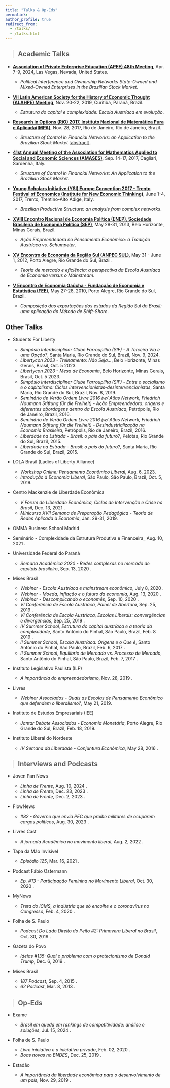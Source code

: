 ```yaml
---
title: "Talks & Op-Eds"
permalink:
author_profile: true
redirect_from: 
  - /talks/
  - /talks.html
---
```


> ## Academic Talks

* **[Association of Private Enterprise Education (APEE) 48th Meeting](https://apee.org/past-programs/)**, Apr. 7-9, 2024, Las Vegas, Nevada, United States.
  * _Political Interference and Ownership Networks State-Owned and Mixed-Owned Enterprises in the Brazilian Stock Market_.

* **[VII Latin American Society for the History of Economic Thought (ALAHPE) Meeting](https://alahpe.org/wp-content/uploads/2021/01/Programa-ALAHPE-Curitiba.pdf)**, Nov. 20-22, 2019, Curitiba, Paraná, Brazil.
  * _Estrutura do capital e complexidade: Escola Austríaca em evolução_.
 
* **[Research in Options (RiO) 2017, Instituto Nacional de Matemática Pura e Aplicada(IMPA)](https://impa.br/eventos-do-impa/eventos-2017/research-in-options-2017/)**, Nov. 28, 2017, Rio de Janeiro, Rio de Janeiro, Brazil.
    * _Structure of Control in Financial Networks: an Application to the Brazilian Stock Market_ [[abstract]](https://impa.br/wp-content/uploads/2017/11/RiO2017-CT_MPAbreu.pdf).

* **[41st Annual Meeting of the Association for Mathematics Applied to Social and Economic Sciences (AMASES)](https://www.amases.org/41st-annual-meeting-of-the-italian-association-for-mathematics-applied-to-economic-and-social-sciences-amases/)**, Sep. 14-17, 2017, Cagliari, Sardenha, Italy.
  * _Structure of Control in Financial Networks: An Application to the Brazilian Stock Market_.

* **[Young Scholars Initiative (YSI) Europe Convention 2017 - Trento Festival of Economics (Institute for New Economic Thinking)](https://www.ineteconomics.org/events/trento-festival-of-economics)**, June 1-4, 2017, Trento, Trentino-Alto Ádige, Italy.
  * _Brazilian Productive Structure: an analysis from complex networks_.
  
* **[XVIII Encontro Nacional de Economia Política (ENEP), Sociedade Brasileira de Economia Política (SEP)](https://www.sep.org.br/01_sites/01/index.php/enep-2/enep-edicoes-anteriores/anais-dos-eneps)**, May 28-31, 2013, Belo Horizonte, Minas Gerais, Brazil.
  * _Ação Empreendedora no Pensamento Econômico: a Tradição Austríaca vs. Schumpeter_.
 
* **[XV Encontro de Economia da Região Sul (ANPEC SUL)](https://www.anpec.org.br/sul/2012/index.html)**, May 31 - June 1, 2012, Porto Alegre, Rio Grande do Sul, Brazil.
  * _Teoria de mercado e eficiência: a perspectiva da Escola Austríaca de Economia versus o Mainstream_.

* **[V Encontro de Economia Gaúcha - Fundaçaão de Economia e Estatística (FEE)](https://arquivofee.rs.gov.br/eventos/encontro-de-economia-gaucha/5-encontro-de-economia-gaucha-2010/)**, May 27-28, 2010, Porto Alegre, Rio Grande do Sul, Brazil.  
  * _Composição das exportações dos estados da Região Sul do Brasil: uma aplicação do Método de Shift-Share_.


## Other Talks

* Students For Liberty
  * _Simpósio Interdisciplinar Clube Farroupilha (SIF) - A Terceira Via é uma Opção?_,  Santa Maria, Rio Grande do Sul, Brazil, Nov. 9, 2024.
  * _Libertycon 2023 - Treinamento: Não Seja..._, Belo Horizonte, Minas Gerais, Brasil, Oct. 5 2023.
  * _Libertycon 2023 - Mesa de Economia_, Belo Horizonte, Minas Gerais, Brasil, Oct. 5 2023.
  * _Simpósio Interdisciplinar Clube Farroupilha (SIF) - Entre o socialismo e o capitalismo: Ciclos intervencionistas-desintervencionistas_, Santa Maria, Rio Grande do Sul, Brazil, Nov. 8, 2019.
  * _Seminário de Verão Ordem Livre 2016 (w/ Atlas Network, Friedrich Naumann Stiftung für die Freiheit) - Ação Empreendedora: origens e diferentes abordagens dentro da Escola Austríaca_, Petrópolis, Rio de Janeiro, Brazil, 2016.
  * _Seminário de Verão Ordem Livre 2016 (w/ Atlas Network, Friedrich Naumann Stiftung für die Freiheit) - Desindustrialização na Economia Brasileira_, Petrópolis, Rio de Janeiro, Brazil, 2016.
  * _Liberdade na Estrada - Brasil: o país do futuro?_, Pelotas, Rio Grande do Sul, Brazil, 2015.
  * _Liberdade na Estrada - Brasil: o país do futuro?_, Santa Maria, Rio Grande do Sul, Brazil, 2015.

* LOLA Brasil (Ladies of Liberty Alliance)
  * _Workshop Online: Pensamento Econômico Liberal_, Aug. 6, 2023.
  * _Introdução à Economia Liberal_, São Paulo, São Paulo, Brazil, Oct. 5, 2019.

* Centro Mackenzie de Liberdade Econômica
  * _V Fórum de Liberdade Econômica, Ciclos de Intervenção e Crise no Brasil_, Dec. 13, 2021
  <a href="https://youtu.be/lGXZWSxrBmQ?si=3xqb2GKCj0wfTeHu" target="_blank" title="YouTube"><i class="fab fa-youtube"></i></a>.
  * _Minicurso XVII Semana de Preparação Pedagógica - Teoria de Redes Aplicada à Economia_, Jan. 29-31, 2019.

*  OMMA Business School Madrid
  * Seminário - Complexidade da Estrutura Produtiva e Financeira_ Aug. 10, 2021
    <a href="https://youtu.be/otrpWJ2GFZM?si=BZJM8B01LETugiOo" target="_blank" title="YouTube"><i class="fab fa-youtube"></i></a>
    <a href="https://omma.edu.es/seminario-sobre-economia-da-complexidade-com-o-prof-mariana-piaia/" target="_blank" title="Newspaper Article"><i class="fas fa-newspaper"></i></a>.

* Universidade Federal do Paraná
  * _Semana Acadêmica 2020 - Redes complexas no mercado de capitais brasileiro_, Sep. 13, 2020
    <a href="https://www.youtube.com/live/sMzDso8iPuY?si=JSNBJn2mXFrqrLMw" target="_blank" title="YouTube"><i class="fab fa-youtube"></i></a>.

* Mises Brasil
  * _Webinar - Escola Austríaca e mainstream econômico_, July 8, 2020
    <a href="https://www.youtube.com/live/sMzDso8iPuY?si=JSNBJn2mXFrqrLMw" target="_blank" title="YouTube"><i class="fab fa-youtube"></i></a>.
  * _Webinar - Moeda, inflação e o futuro da economia_, Aug. 13, 2020
    <a href="https://www.youtube.com/live/yIRxjJLL3a4?si=70j6xd5bgv6cw0aC" target="_blank" title="YouTube"><i class="fab fa-youtube"></i></a>.
  * _Webinar - Descomplicando o economês_, Sep. 10, 2020
    <a href="https://www.youtube.com/live/xjoIzcGiTzA?si=6MDypzPjdwks8UVZ" target="_blank" title="YouTube"><i class="fab fa-youtube"></i></a>.
  * _VI Conferência de Escola Austríaca, Painel de Abertura_, Sep. 25, 2019
    <a href="https://youtu.be/MDqCovEKdac?si=c_K4A5gNvFNmAxaY" target="_blank" title="YouTube"><i class="fab fa-youtube"></i></a>.
  * _VI Conferência de Escola Austríaca, Escolas Liberais: convergências e divergências_, Sep. 25, 2019
    <a href="https://youtu.be/OC3sg9GwMeM?si=HOGZ62N0lPS_aZ_2" target="_blank" title="YouTube"><i class="fab fa-youtube"></i></a>.
  * _IV Summer School, Estrutura do capital austríaca e a teoria da complexidade_, Santo Antônio do Pinhal, São Paulo, Brazil, Feb. 8 2019
    <a href="https://youtu.be/2Ol6jX2VBVI?si=AtoPaX3OgXgwj8bf" target="_blank" title="YouTube"><i class="fab fa-youtube"></i></a>.
  * _II Summer School, Escola Austríaca: Origens e o Que é_, Santo Antônio do Pinhal, São Paulo, Brazil, Feb. 6, 2017
    <a href="https://youtu.be/FnOjB39eOcQ?si=_lebKhc_Vca5wNVT" target="_blank" title="YouTube"><i class="fab fa-youtube"></i></a>. 
  * _II Summer School, Equilibrio de Mercado vs. Processo de Mercado_, Santo Antônio do Pinhal, São Paulo, Brazil, Feb. 7, 2017
    <a href="https://youtu.be/u1d268PxTjU?si=7IXXBnUWkMsnApWh" target="_blank" title="YouTube"><i class="fab fa-youtube"></i></a>.

* Instituto Legislativo Paulista (ILP)
  * _A importância do empreendedorismo_, Nov. 28, 2019
    <a href="https://www.al.sp.gov.br/ilp/cursos-eventos/detalheAtividade.jsp?id=5585" target="_blank" title="Newspaper Article"><i class="fas fa-newspaper"></i></a>.

* Livres
  * _Webinar Associados - Quais as Escolas de Pensamento Econômico que defendem o liberalismo?_, May 21, 2019.

* Instituto de Estudos Empresariais (IEE)
  * _Jantar Debate Associados - Economia Monetária_, Porto Alegre, Rio Grande do Sul, Brazil, Feb. 18, 2019.

* Instituto Liberal do Nordeste
  * _IV Semana da Liberdade - Conjuntura Econômica_, May 28, 2016
    <a href=" https://youtu.be/rxwvMzuUVVw?si=Qouv0MdUAjic1wog" target="_blank" title="YouTube"><i class="fab fa-youtube"></i></a>.
 
    
> ## Interviews and Podcasts

* Joven Pan News
  * _Linha de Frente_, Aug. 10, 2024
    <a href="https://youtu.be/g3f2lVfE8OE?si=ON82-PYurDeGBI3w" target="_blank" title="YouTube"><i class="fab fa-youtube"></i></a>.
  * _Linha de Frente_, Dec. 23, 2023
    <a href="https://youtu.be/vCIm8MY9X2g?si=wRRMdDx2h6aIxpS9" target="_blank" title="YouTube"><i class="fab fa-youtube"></i></a>.
  * _Linha de Frente_, Dec. 2, 2023
    <a href="https://youtu.be/-ZzPHT9LxdU?si=ycFq0wVHTJ6tntue" title="YouTube"><i class="fab fa-youtube"></i></a>.

* FlowNews
  * _#82 - Governo que envia PEC que proíbe militares de ocuparem cargos políticos_, Aug. 30, 2023
    <a href="https://youtu.be/MDqCovEKdac?si=c_K4A5gNvFNmAxaY" target="_blank" title="YouTube"><i class="fab fa-youtube"></i></a>.

* Livres Cast
  * _A jornada Acadêmica no movimento liberal_, Aug. 2, 2022
    <a href="https://open.spotify.com/episode/119WeJC2IS48uER8wVSbrO?si=iZmCpenrSbeTmC2rflyLEw" target="_blank" title="Podcast"><i class="fas fa-podcast"></i></a>
    <a href="https://www.youtube.com/watch?v=Vi4ZeZ0j5sE&t=37s&pp=ygUNbWFyaWFuYSBwaWFpYQ%3D%3D" target="_blank" title="YouTube"><i class="fab fa-youtube"></i></a>.

* Tapa da Mão Invisível
  * _Episódio 125_, Mar. 16, 2021
    <a href="https://open.spotify.com/episode/75ZB7hbQ9lW8oFXH0jEpUK?si=jnJGC51MT-2prPZKn2YmgA" target="_blank" title="Podcast"><i class="fas fa-podcast"></i></a>
    <a href="https://www.youtube.com/watch?v=40oyzQMb1Qg&t=391s" target="_blank" title="YouTube"><i class="fab fa-youtube"></i></a>.

* Podcast Fábio Ostermann
  * _Ep. #13 - Participação Feminina no Movimento Liberal_, Oct. 30, 2020
    <a href="https://open.spotify.com/episode/3m2ZLAeeOMuILSWuhszoIb?si=cHxjAqDfSXOOJgbaJ-zpnw" target="_blank" title="Podcast"><i class="fas fa-podcast"></i></a>.

* MyNews
  * _Treta do ICMS, a indústria que só encolhe e o coronavírus no Congresso_, Feb. 4, 2020
    <a href="https://www.youtube.com/watch?v=HlgwiRA-Fn8&t=49s" target="_blank" title="YouTube"><i class="fab fa-youtube"></i></a>.

* Folha de S. Paulo
  * _Podcast Do Lado Direito do Peito #2: Primavera Liberal no Brasil_, Oct. 30, 2019
    <a href="https://open.spotify.com/episode/2dKDy1aQ8aPFySZvJrhBw0?si=415458def3924024" target="_blank" title="Podcast"><i class="fas fa-podcast"></i></a>
    <a href="https://www1.folha.uol.com.br/podcasts/2019/10/podcast-discute-o-surgimento-de-uma-primavera-liberal-no-brasil.shtml" target="_blank" title="Newspaper Article"><i class="fas fa-newspaper"></i></a>.

 * Gazeta do Povo
   * _Ideias #135: Qual o problema com o protecionismo de Donald Trump_, Dec. 6, 2019
     <a href="https://podcasts.apple.com/br/podcast/ideias-135-qual-o-problema-com-o-protecionismo-de/id1233826664?i=1000458879468" target="_blank" title="Podcast"><i class="fas fa-podcast"></i></a>
     <a href="https://www.gazetadopovo.com.br/ideias/ideias-135-protecionismo-donald-trump/" target="_blank" title="Newspaper Article"><i class="fas fa-newspaper"></i></a>.

* Mises Brasil
  * _187 Podcast_, Sep. 4, 2015
    <a href="https://open.spotify.com/episode/30Y4XasSDiXZe7T5vcc76p?si=ZynEbl0RQCq_zDRFJRsJZw" target="_blank" title="Podcast"><i class="fas fa-podcast"></i></a>.
  * _62 Podcast_, Mar. 8, 2013
    <a href="https://open.spotify.com/episode/6ThrI3DNnpTf8DkfpUh1t8?si=OfvlQBUxQ5mOxmKWHw-jrg" target="_blank" title="Podcast"><i class="fas fa-podcast"></i></a>.


> ## Op-Eds

* Exame
  * _Brasil em queda em rankings de competitividade: análise e soluções_, Jul. 15, 2024
    <a href="https://exame.com/colunistas/instituto-millenium/brasil-em-queda-em-rankings-de-competitividade-analise-e-solucoes/" target="_blank" title="Newspaper Article"><i class="fas fa-newspaper"></i></a>.

* Folha de S. Paulo
  * _Livre iniciativa e a iniciativa privada_, Feb. 02, 2020
    <a href="https://www1.folha.uol.com.br/opiniao/2020/02/livre-iniciativa-e-a-iniciativa-privada.shtml" target="_blank" title="Newspaper Article"><i class="fas fa-newspaper"></i></a>.
  * _Boas novas no BNDES_, Dec. 25, 2019
    <a href="https://www1.folha.uol.com.br/opiniao/2019/12/boas-novas-do-bndes.shtml" target="_blank" title="Newspaper Article"><i class="fas fa-newspaper"></i></a>.

* Estadão
  * _A importância da liberdade econômica para o desenvolvimento de um país_, Nov. 29, 2019
    <a href="https://www.estadao.com.br/politica/blog-do-fausto-macedo/a-importancia-da-liberdade-economica-para-o-desenvolvimento-de-um-pais/?srsltid=AfmBOoo6KNqwiLAW-tWoPOs2hn5Lcatc2QyOqPIipPnyQOa-JPhSHjmH" target="_blank" title="Newspaper Article"><i class="fas fa-newspaper"></i></a>.
  

